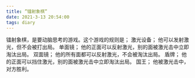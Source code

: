 ```yaml
---
title: ”镭射象棋”
date: 2021-3-13 20:54:00
tags: diary
---
```

镭射象棋，是要动脑思考的游戏。这个游戏的规则是；
激光设备；
他可以发射激光，但不会被打出局。
单面镜；
他的正面可以反射激光，别的面被激光击中立即淘汰出局。
双面镜；
他的所有面都可以反射激光，不会被淘汰出局。
盾牌；
他的正面可以挡住激光，别的面被激光击中立即淘汰出局。
国王；
他被激光击中，对方胜利。
